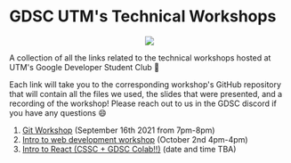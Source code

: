 # GDSC UTM's Technical Workshops
<div style="display:flex; justify-content:center">
    <img src="https://cdn.discordapp.com/attachments/869418484969385985/888872807650426880/Copy_of_Copy_of_GDSC_Logo_chapter_lockup_centered_template.png"/>
</div>


A collection of all the links related to the technical workshops hosted at UTM's Google Developer Student Club 🥳

Each link will take you to the corresponding workshop's GitHub repository that will contain all the files we used, the slides that were presented, and a recording of the workshop! Please reach out to us in the GDSC discord if you have any questions 😄


1. [Git Workshop](https://github.com/Daniel-Laufer/GDSCUTM-git-workshop) (September 16th 2021 from 7pm-8pm)
2. [Intro to web development workshop](https://github.com/Daniel-Laufer/GDSCUTM-web-dev-workshop) (October 2nd 4pm-4pm)
3. [Intro to React (CSSC + GDSC Colab!!)](https://github.com/white-van/react-workshop) (date and time TBA)

